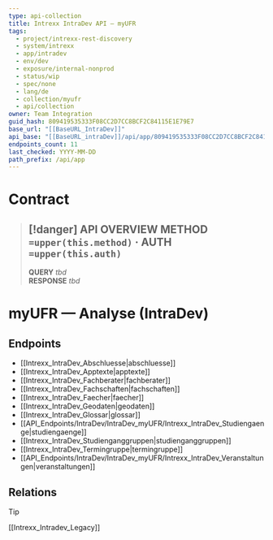 ```yaml
---
type: api-collection
title: Intrexx IntraDev API — myUFR
tags:
  - project/intrexx-rest-discovery
  - system/intrexx
  - app/intradev
  - env/dev
  - exposure/internal-nonprod
  - status/wip
  - spec/none
  - lang/de
  - collection/myufr
  - api/collection
owner: Team Integration
guid_hash: 809419535333F08CC2D7CC8BCF2C84115E1E79E7
base_url: "[[BaseURL_IntraDev]]"
api_base: "[[BaseURL_intraDev]]/api/app/809419535333F08CC2D7CC8BCF2C84115E1E79E7"
endpoints_count: 11
last_checked: YYYY-MM-DD
path_prefix: /api/app
---
```




#  Contract

> [!danger] API OVERVIEW
> **METHOD** `=upper(this.method)` · **AUTH** `=upper(this.auth)`
> ---
> **QUERY** _tbd_  
> **RESPONSE** _tbd_
# myUFR — Analyse (IntraDev)

## Endpoints
- [[Intrexx_IntraDev_Abschluesse|abschluesse]]
- [[Intrexx_IntraDev_Apptexte|apptexte]]
- [[Intrexx_IntraDev_Fachberater|fachberater]]
- [[Intrexx_IntraDev_Fachschaften|fachschaften]]
- [[Intrexx_IntraDev_Faecher|faecher]]
- [[Intrexx_IntraDev_Geodaten|geodaten]]
- [[Intrexx_IntraDev_Glossar|glossar]]
- [[API_Endpoints/IntraDev/IntraDev_myUFR/Intrexx_IntraDev_Studiengaenge|studiengaenge]]
- [[Intrexx_IntraDev_Studienganggruppen|studienganggruppen]]
- [[Intrexx_IntraDev_Termingruppe|termingruppe]]
- [[API_Endpoints/IntraDev/IntraDev_myUFR/Intrexx_IntraDev_Veranstaltungen|veranstaltungen]]



## Relations
> [!tip]
> [[Intrexx_Intradev_Legacy]]
